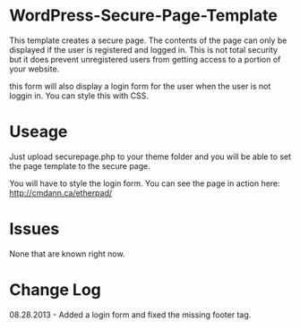 WordPress-Secure-Page-Template
==============================

This template creates a secure page. The contents of the page can only be displayed if the user is registered and logged in. This is not total security but it does prevent unregistered users from getting access to a portion of your website.

this form will also display a login form for the user when the user is not loggin in. You can style this with CSS.

Useage
======

Just upload securepage.php to your theme folder and you will be able to set the page template to the secure page.

You will have to style the login form. You can see the page in action here:
http://cmdann.ca/etherpad/

Issues
======

None that are known right now.

Change Log
==========

08.28.2013 - Added a login form and fixed the missing footer tag.
